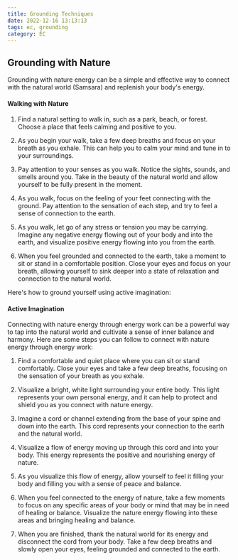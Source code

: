 ```yaml
---
title: Grounding Techniques
date: 2022-12-16 13:13:13
tags: ec, grounding
category: EC
---
```


## Grounding with Nature 
Grounding with nature energy can be a simple and effective way to connect with the natural world (Samsara) and replenish your body's energy. 

#### Walking with Nature
1. Find a natural setting to walk in, such as a park, beach, or forest. Choose a place that feels calming and positive to you.

2. As you begin your walk, take a few deep breaths and focus on your breath as you exhale. This can help you to calm your mind and tune in to your surroundings.

3. Pay attention to your senses as you walk. Notice the sights, sounds, and smells around you. Take in the beauty of the natural world and allow yourself to be fully present in the moment.

4. As you walk, focus on the feeling of your feet connecting with the ground. Pay attention to the sensation of each step, and try to feel a sense of connection to the earth.

5. As you walk, let go of any stress or tension you may be carrying. Imagine any negative energy flowing out of your body and into the earth, and visualize positive energy flowing into you from the earth.

6. When you feel grounded and connected to the earth, take a moment to sit or stand in a comfortable position. Close your eyes and focus on your breath, allowing yourself to sink deeper into a state of relaxation and connection to the natural world.

Here's how to ground yourself using active imagination:
#### Active Imagination
Connecting with nature energy through energy work can be a powerful way to tap into the natural world and cultivate a sense of inner balance and harmony. Here are some steps you can follow to connect with nature energy through energy work:

1. Find a comfortable and quiet place where you can sit or stand comfortably. Close your eyes and take a few deep breaths, focusing on the sensation of your breath as you exhale.

2. Visualize a bright, white light surrounding your entire body. This light represents your own personal energy, and it can help to protect and shield you as you connect with nature energy.

3. Imagine a cord or channel extending from the base of your spine and down into the earth. This cord represents your connection to the earth and the natural world.

4. Visualize a flow of energy moving up through this cord and into your body. This energy represents the positive and nourishing energy of nature.

5. As you visualize this flow of energy, allow yourself to feel it filling your body and filling you with a sense of peace and balance.

6. When you feel connected to the energy of nature, take a few moments to focus on any specific areas of your body or mind that may be in need of healing or balance. Visualize the nature energy flowing into these areas and bringing healing and balance.

7. When you are finished, thank the natural world for its energy and disconnect the cord from your body. Take a few deep breaths and slowly open your eyes, feeling grounded and connected to the earth.